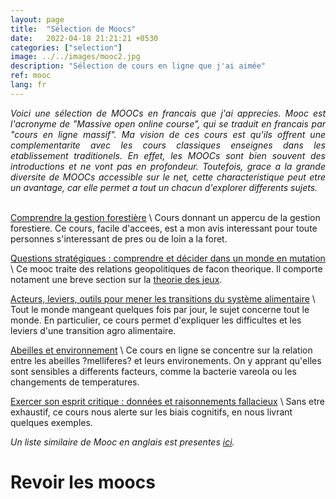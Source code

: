 ```yaml
---
layout: page
title:  "Sélection de Moocs"
date:   2022-04-18 21:21:21 +0530
categories: ["selection"]
image: ../../images/mooc2.jpg
description: "Sélection de cours en ligne que j'ai aimée"
ref: mooc
lang: fr
---
```


<div style="text-align: justify; font-style: italic">
Voici une sélection de MOOCs en francais que j'ai apprecies. Mooc est l'acronyme de "Massive open online course", qui se traduit en francais par "cours en ligne massif". 
Ma vision de ces cours est qu'ils offrent une complementarite avec les cours classiques enseignes dans les etablissement traditionels. 
En effet, les MOOCs sont bien souvent des introductions et ne vont pas en profondeur. 
Toutefois, grace a la grande diversite de MOOCs accessible sur le net, cette characteristique peut etre un avantage, car elle permet a tout un chacun d'explorer differents sujets.
</div>

<br/>

[Comprendre la gestion forestière](https://www.fun-mooc.fr/fr/cours/comprendre-la-gestion-forestiere/) \\
Cours donnant un appercu de la gestion forestiere. Ce cours, facile d'accees, est a mon avis interessant pour toute personnes s'interessant de pres ou de loin a la foret.

[Questions stratégiques : comprendre et décider dans un monde en mutation](https://www.fun-mooc.fr/fr/cours/questions-strategiques-comprendre-et-decider-dans-un-monde-en-mutation/) \\
Ce mooc traite des relations geopolitiques de facon theorique. Il comporte notament une breve section sur la [theorie des jeux](../theorie_des_jeux).

[Acteurs, leviers, outils pour mener les transitions du système alimentaire](https://www.fun-mooc.fr/fr/cours/acteurs-leviers-outils-pour-mener-les-transitions-du-systeme-alimentaire/) \\
Tout le monde mangeant quelques fois par jour, le sujet concerne tout le monde. En particulier, ce cours permet d'expliquer les difficultes et les leviers d'une transition agro alimentaire.

[Abeilles et environnement](https://www.fun-mooc.fr/fr/cours/mooc-abeilles-et-environnement/) \\
Ce cours en ligne se concentre sur la relation entre les abeilles ?melliferes? et leurs environements. On y apprant qu'elles sont sensibles a differents facteurs, comme la bacterie vareola ou les changements de temperatures.

[Exercer son esprit critique : données et raisonnements fallacieux](https://www.fun-mooc.fr/fr/cours/exercer-son-esprit-critique-donnees-et-raisonnements-fallacieux/) \\
Sans etre exhaustif, ce cours nous alerte sur les biais cognitifs, en nous livrant quelques exemples.

*Un liste similaire de Mooc en anglais est presentes [ici](../Mooc).*

# Revoir les moocs
